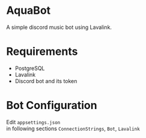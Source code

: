 # AquaBot
A simple discord music bot using Lavalink.

# Requirements
- PostgreSQL
- Lavalink
- Discord bot and its token

# Bot Configuration
Edit `appsettings.json`<br/>
in following sections `ConnectionStrings`, `Bot`, `Lavalink`
